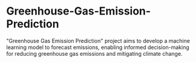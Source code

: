 # Greenhouse-Gas-Emission-Prediction
"Greenhouse Gas Emission Prediction" project aims to develop a machine learning model to forecast emissions, enabling informed decision-making for reducing greenhouse gas emissions and mitigating climate change.
